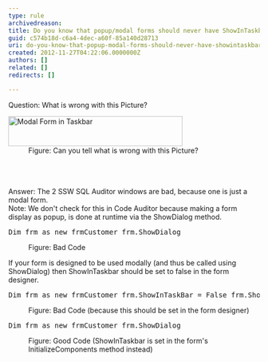 ```yaml
---
type: rule
archivedreason: 
title: Do you know that popup/modal forms should never have ShowInTaskbar=True?
guid: c574b18d-c6a4-4dec-a60f-85a140d28713
uri: do-you-know-that-popup-modal-forms-should-never-have-showintaskbartrue
created: 2012-11-27T04:22:06.0000000Z
authors: []
related: []
redirects: []

---
```



<div>​Question&#58; What is wrong with this Picture?</div>
<dl class="image"><dt><img alt="Modal Form in Taskbar" src="http&#58;//www.ssw.com.au/ssw/Standards/Rules/Images/ShowInTaskBar.jpg" width="349" height="60" /></dt>
<dd>Figure&#58; Can you tell what is wrong with this Picture?</dd></dl>
<br><excerpt class='endintro'></excerpt><br>
​<div>Answer&#58; The 2 SSW SQL Auditor windows are bad, because one is just a modal form.</div>
<div>Note&#58; We don't check for this in Code Auditor because making a form display as popup, is done at runtime via the ShowDialog method.</div>
<dl class="badCode"><dt><pre>Dim frm as new frmCustomer frm.ShowDialog</pre></dt> <dd>Figure&#58; Bad Code</dd></dl>
<div>If your form is designed to be used modally (and thus be called using ShowDialog) then ShowInTaskbar should be set to false in the form designer.</div>
<dl class="badCode"><dt><pre>Dim frm as new frmCustomer frm.ShowInTaskBar = False frm.ShowDialog</pre></dt> <dd>Figure&#58; Bad Code (because this should be set in the form designer)</dd></dl> <dl class="goodCode"><dt><pre>Dim frm as new frmCustomer frm.ShowDialog</pre></dt> <dd>Figure&#58; Good Code (ShowInTaskbar is set in the form's InitializeComponents method instead)</dd></dl>



